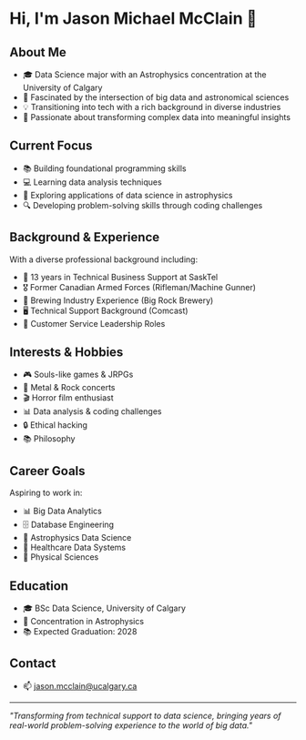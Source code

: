 # Hi, I'm Jason Michael McClain 👋

## About Me
- 🎓 Data Science major with an Astrophysics concentration at the University of Calgary
- 🔭 Fascinated by the intersection of big data and astronomical sciences
- 💡 Transitioning into tech with a rich background in diverse industries
- 🌟 Passionate about transforming complex data into meaningful insights

## Current Focus
- 📚 Building foundational programming skills
- 💻 Learning data analysis techniques
- 🌌 Exploring applications of data science in astrophysics
- 🔍 Developing problem-solving skills through coding challenges

## Background & Experience
With a diverse professional background including:
- 💼 13 years in Technical Business Support at SaskTel
- 🎖️ Former Canadian Armed Forces (Rifleman/Machine Gunner)
- 🍺 Brewing Industry Experience (Big Rock Brewery)
- 🖥️ Technical Support Background (Comcast)
- 🤝 Customer Service Leadership Roles

## Interests & Hobbies
- 🎮 Souls-like games & JRPGs
- 🎸 Metal & Rock concerts
- 🎬 Horror film enthusiast
- 📊 Data analysis & coding challenges
- 🔒 Ethical hacking
- 📚 Philosophy

## Career Goals
Aspiring to work in:
- 📊 Big Data Analytics
- 🗄️ Database Engineering
- 🌌 Astrophysics Data Science
- 🏥 Healthcare Data Systems
- 🔬 Physical Sciences

## Education
- 🎓 BSc Data Science, University of Calgary
- 🔭 Concentration in Astrophysics
- 📚 Expected Graduation: 2028

## Contact
- 📫 jason.mcclain@ucalgary.ca

---
*"Transforming from technical support to data science, bringing years of real-world problem-solving experience to the world of big data."*

